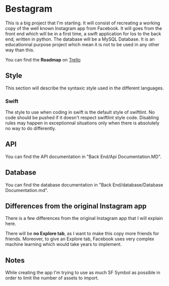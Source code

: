 # Bestagram

This is a big project that I'm starting. It will consist of recreating a working copy of the well known Instagram app from Facebook. It will goes from the front end which will be in a first time, a swift application for Ios to the back end, written in python. The database will be a MySQL Database.
It is an educationnal purpose project which mean it is not to be used in any other way than this.

You can find the **Roadmap** on [Trello](https://trello.com/b/oTma0uAS)

## Style
This section will describe the syntaxic style used in the different languages.
### Swift
The style to use when coding in swift is the default style of swiftlint. No code should be pushed if it doesn't respect swiftlint style code. Disabling rules may happen in exceptionnal situations only when there is absolutely no way to do differently.

## API
You can find the API documentation in "Back End/Api Documentation.MD".

## Database
You can find the database documentation in "Back End/database/Database Documentation.md".

## Differences from the original Instagram app

There is a few differences from the original Instagram app that I will explain here.

There will be **no Explore tab**, as I want to make this copy more friends for friends. Moreover, to give an Explore tab, Facebook uses very complex machine learning which would take years to implement.

## Notes
 
While creating the app I'm trying to use as much SF Symbol as possible in order to limit the number of assets to import.
